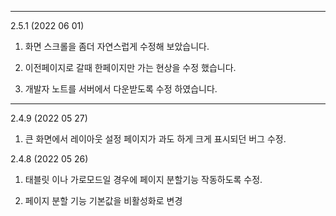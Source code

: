 
---
2.5.1 (2022 06 01)

1. 화면 스크롤을 좀더 자연스럽게 수정해 보았습니다. 

2. 이전페이지로 갈때 한페이지만 가는 현상을 수정 했습니다. 

3. 개발자 노트를 서버에서 다운받도록 수정 하였습니다. 

---
2.4.9 (2022 05 27)

1. 큰 화면에서 레이아웃 설정 페이지가 과도 하게 크게 표시되던 버그 수정. 


2.4.8 (2022 05 26)

1. 태블릿 이나 가로모드일 경우에 페이지 분할기능 작동하도록 수정.

2. 페이지 분할 기능 기본값을 비활성화로 변경 